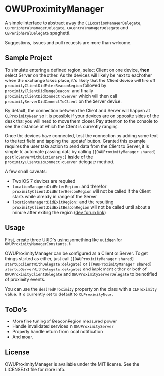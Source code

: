 # OWUProximityManager

A simple interface to abstract away the `CLLocationManagerDelegate`, `CBPeripheralManagerDelegate`, `CBCentralManagerDelegate` and `CBPeripheralDelegate` spaghetti.

Suggestions, issues and pull requests are more than welcome.

## Sample Project

To simulate entering a defined region, select Client on one device, **then** select Server on the other. As the devices will likely be next to eachother when the exchange takes place, it's likely that the Client device will fire off `proximityClientDidEnterBeaconRegion` followed by `proximityClientDidRangeBeacon:` and finally `proximityClientDidConnectToServer` which will then call `proximityServerDidConnectToClient` on the Server device.

By default, the connection between the Client and Server will happen at `CLProximityNear` so it is possible if your devices are on opposite sides of the desk that you will need to move them closer. Pay attention to the console to see the distance at which the Client is currently ranging.

Once the devices have connected, test the connection by adding some text to the text field and tapping the 'update' button. Granted this example requires the user take action to send data from the Client to Server, it is simple to automate passing data by calling `[[OWUProximityManager shared] postToServerWithDictionary:]` inside of the `proximityClientDidConnectToServer` delegate method.

A few small caveats:
- Two iOS 7 devices are required
- `locationManager:DidEnterRegion:` and therefor `proximityClient:DidEnterBeaconRegion` will not be called if the Client starts while already in range of the Server
- `locationManager:DidExitRegion:` and the resulting `proximityClient:DidExitBeaconRegion` will not be called until about a minute after exiting the region ([dev forum link](https://devforums.apple.com/message/898335#898335))

## Usage

First, create three UUID's using something like `uuidgen` for `OWUProximityManagerConstants.h`

OWUProximityManager can be configured as a Client or Server. To get things started as either, just call `[[OWUProximityManager shared] startupClientWithDelegate:delegate]` or `[[OWUProximityManager shared] startupServerWithDelegate:delegate]` and implement either or both of `OWUProximityClientDelegate` and `OWUProximityServerDelegate` to be notified of proximity events.

You can use the `desiredProximity` property on the class with a `CLProximity` value. It is currently set to default to `CLProximityNear`.

## ToDo's
- More fine tuning of BeaconRegion measured power
- Handle invalidated services in `OWUProximityServer`
- Properly handle return from local notification
- And moar.

## License
OWUProximityManager is available under the MIT license. See the LICENSE.txt file for more info.